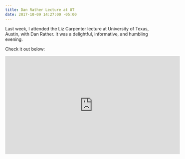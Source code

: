 ```yaml
---
title: Dan Rather Lecture at UT
date: 2017-10-09 14:27:00 -05:00
---
```


Last week, I attended the Liz Carpenter lecture at University of Texas, Austin,
 with Dan Rather. It was a delightful, informative, and humbling evening.

Check it out below:


 <iframe width="560" height="315" src="https://www.youtube.com/embed/PR9iIAWJAeE?rel=0" frameborder="0" allowfullscreen></iframe>